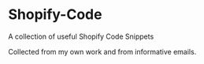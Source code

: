 # Shopify-Code
A collection of useful Shopify Code Snippets

Collected from my own work and from informative emails.
